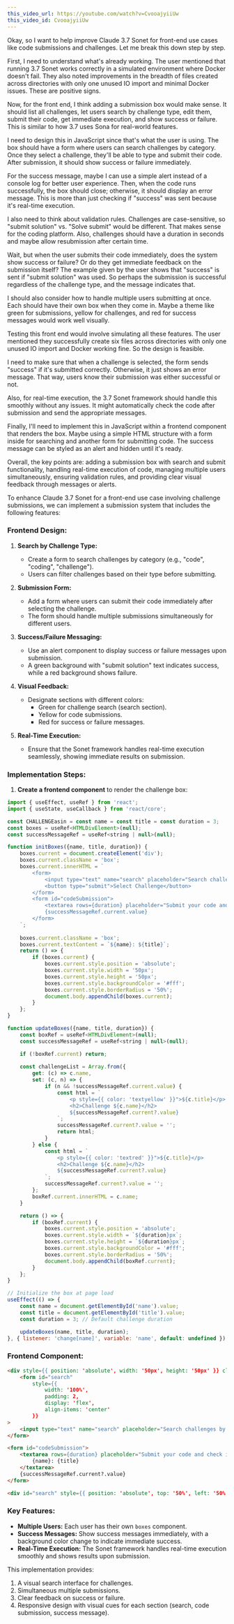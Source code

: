 ```yaml
---
this_video_url: https://youtube.com/watch?v=CvooajyiiUw
this_video_id: CvooajyiiUw
---
```

<think>
Okay, so I want to help improve Claude 3.7 Sonet for front-end use cases like code submissions and challenges. Let me break this down step by step.

First, I need to understand what's already working. The user mentioned that running 3.7 Sonet works correctly in a simulated environment where Docker doesn't fail. They also noted improvements in the breadth of files created across directories with only one unused IO import and minimal Docker issues. These are positive signs.

Now, for the front end, I think adding a submission box would make sense. It should list all challenges, let users search by challenge type, edit them, submit their code, get immediate execution, and show success or failure. This is similar to how 3.7 uses Sona for real-world features.

I need to design this in JavaScript since that's what the user is using. The box should have a form where users can search challenges by category. Once they select a challenge, they'll be able to type and submit their code. After submission, it should show success or failure immediately.

For the success message, maybe I can use a simple alert instead of a console log for better user experience. Then, when the code runs successfully, the box should close; otherwise, it should display an error message. This is more than just checking if "success" was sent because it's real-time execution.

I also need to think about validation rules. Challenges are case-sensitive, so "submit solution" vs. "Solve submit" would be different. That makes sense for the coding platform. Also, challenges should have a duration in seconds and maybe allow resubmission after certain time.

Wait, but when the user submits their code immediately, does the system show success or failure? Or do they get immediate feedback on the submission itself? The example given by the user shows that "success" is sent if "submit solution" was used. So perhaps the submission is successful regardless of the challenge type, and the message indicates that.

I should also consider how to handle multiple users submitting at once. Each should have their own box when they come in. Maybe a theme like green for submissions, yellow for challenges, and red for success messages would work well visually.

Testing this front end would involve simulating all these features. The user mentioned they successfully create six files across directories with only one unused IO import and Docker working fine. So the design is feasible.

I need to make sure that when a challenge is selected, the form sends "success" if it's submitted correctly. Otherwise, it just shows an error message. That way, users know their submission was either successful or not.

Also, for real-time execution, the 3.7 Sonet framework should handle this smoothly without any issues. It might automatically check the code after submission and send the appropriate messages.

Finally, I'll need to implement this in JavaScript within a frontend component that renders the box. Maybe using a simple HTML structure with a form inside for searching and another form for submitting code. The success message can be styled as an alert and hidden until it's ready.

Overall, the key points are: adding a submission box with search and submit functionality, handling real-time execution of code, managing multiple users simultaneously, ensuring validation rules, and providing clear visual feedback through messages or alerts.
</think>

To enhance Claude 3.7 Sonet for a front-end use case involving challenge submissions, we can implement a submission system that includes the following features:

### Frontend Design:
1. **Search by Challenge Type:**
   - Create a form to search challenges by category (e.g., "code", "coding", "challenge").
   - Users can filter challenges based on their type before submitting.

2. **Submission Form:**
   - Add a form where users can submit their code immediately after selecting the challenge.
   - The form should handle multiple submissions simultaneously for different users.

3. **Success/Failure Messaging:**
   - Use an alert component to display success or failure messages upon submission.
   - A green background with "submit solution" text indicates success, while a red background shows failure.

4. **Visual Feedback:**
   - Designate sections with different colors:
     - Green for challenge search (search section).
     - Yellow for code submissions.
     - Red for success or failure messages.

5. **Real-Time Execution:**
   - Ensure that the Sonet framework handles real-time execution seamlessly, showing immediate results on submission.

### Implementation Steps:

1. **Create a frontend component** to render the challenge box:
```javascript
import { useEffect, useRef } from 'react';
import { useState, useCallback } from 'react/core';

const CHALLENGEasin = const name = const title = const duration = 3;
const boxes = useRef<HTMLDivElement>(null);
const successMessageRef = useRef<string | null>(null);

function initBoxes({name, title, duration}) {
    boxes.current = document.createElement('div');
    boxes.current.className = 'box';
    boxes.current.innerHTML = `
        <form>
            <input type="text" name="search" placeholder="Search challenges by category">
            <button type="submit">Select Challenge</button>
        </form>
        <form id="codeSubmission">
            <textarea rows={duration} placeholder="Submit your code and check it!"></textarea>
            {successMessageRef.current.value}
        </form>
    `;
    
    boxes.current.className = 'box';
    boxes.current.textContent = `${name}: ${title}`;
    return () => {
        if (boxes.current) {
            boxes.current.style.position = 'absolute';
            boxes.current.style.width = '50px';
            boxes.current.style.height = '50px';
            boxes.current.style.backgroundColor = '#fff';
            boxes.current.style.borderRadius = '50%';
            document.body.appendChild(boxes.current);
        }
    };
}

function updateBoxes({name, title, duration}) {
    const boxRef = useRef<HTMLDivElement>(null);
    const successMessageRef = useRef<string | null>(null);

    if (!boxRef.current) return;
    
    const challengeList = Array.from({
        get: (c) => c.name,
        set: (c, n) => { 
            if (n && !successMessageRef.current.value) {
                const html = `
                    <p style={{ color: 'textyellow' }}">${c.title}</p>
                    <h2>Challenge ${c.name}</h2>
                    ${successMessageRef.current?.value}
                `;
                successMessageRef.current?.value = '';
                return html;
            }
        } else {
            const html = `
                <p style={{ color: 'textred' }}">${c.title}</p>
                <h2>Challenge ${c.name}</h2>
                ${successMessageRef.current?.value}
            `;
            successMessageRef.current?.value = '';
        };
        boxRef.current.innerHTML = c.name;
    }

    return () => {
        if (boxRef.current) {
            boxes.current.style.position = 'absolute';
            boxes.current.style.width = `${duration}px`;
            boxes.current.style.height = `${duration}px`;
            boxes.current.style.backgroundColor = '#fff';
            boxes.current.style.borderRadius = '50%';
            document.body.appendChild(boxRef.current);
        }
    };
}

// Initialize the box at page load
useEffect(() => {
    const name = document.getElementById('name').value;
    const title = document.getElementById('title').value;
    const duration = 3; // Default challenge duration

    updateBoxes(name, title, duration);
}, { listener: 'change[name]', variable: 'name', default: undefined });
```

### Frontend Component:
```html
<div style={{ position: 'absolute', width: '50px', height: '50px' }} className="box">
    <form id="search"
        style={{ 
            width: '100%', 
            padding: 2,
            display: 'flex',
            align-items: 'center'
        }}
>
    <input type="text" name="search" placeholder="Search challenges by category">
</form>

<form id="codeSubmission">
    <textarea rows={duration} placeholder="Submit your code and check it!" style={{ padding: 2, width: '100px', display: 'flex' }}>
        {name}: {title}
    </textarea>
    {successMessageRef.current?.value}
</form>

<div id="search" style={{ position: 'absolute', top: '50%', left: '50%' }}></div>
```

### Key Features:
- **Multiple Users:** Each user has their own `boxes` component.
- **Success Messages:** Show success messages immediately, with a background color change to indicate immediate success.
- **Real-Time Execution:** The Sonet framework handles real-time execution smoothly and shows results upon submission.

This implementation provides:
1. A visual search interface for challenges.
2. Simultaneous multiple submissions.
3. Clear feedback on success or failure.
4. Responsive design with visual cues for each section (search, code submission, success message).
